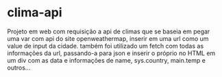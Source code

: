 # clima-api
Projeto em web com requisição a api de climas que se baseia em pegar uma var com api do site openweathermap, inserir em uma url como um value de input da cidade.
também foi utilizado um fetch com todas as informações da url, passando-a para json e inserir o próprio no HTML em um div com as data e informações de name, sys.country, main.temp e outros... 
 
